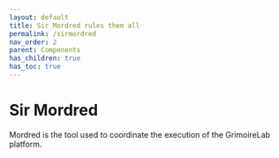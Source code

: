```yaml
---
layout: default
title: Sir Mordred rules them all
permalink: /sirmordred
nav_order: 2
parent: Components
has_children: true
has_toc: true
---
```


# Sir Mordred

Mordred is the tool used to coordinate the execution of the GrimoireLab
platform.
